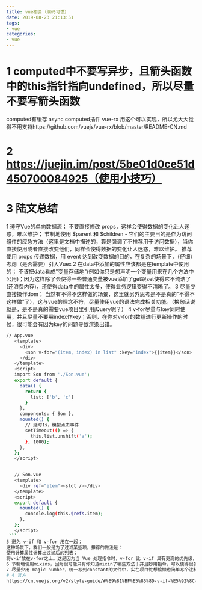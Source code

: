 ```yaml
---
title: vue相关（编码习惯）
date: 2019-08-23 21:13:51
tags: 
- vue
categories: 
- vue
---
```

# 1 computed中不要写异步，且箭头函数中的this指针指向undefined，所以尽量不要写箭头函数
computed有缓存
async computed插件 
vue-rx 用这个可以实现，所以尤大大觉得不用支持https://github.com/vuejs/vue-rx/blob/master/README-CN.md

# 2 https://juejin.im/post/5be01d0ce51d450700084925（使用小技巧）

# 3 陆文总结
1 遵守Vue的单向数据流；
   不要直接修改 props，这样会使得数据的变化让人迷惑，难以维护；
   节制地使用 $parent 和 $children - 它们的主要目的是作为访问组件的应急方法（这里是文档中描述的，算是强调了不推荐用于访问数据），当你直接使用或者直接改变他们，同样会使得数据的变化让人迷惑，难以维护。
   推荐使用 props 传递数据，用 event 达到改变数据的目的，在复杂的场景下，（仔细）考虑（是否需要）引入Vuex
2 在data中添加的属性应该都是在template中使用的；
  不该把data看成"变量存储地"(例如你只是想声明一个变量用来在几个方法中公用)；因为这样除了会使得一些普通变量被vue添加了get跟set使得它不纯洁了(还浪费内存)，还使得data中的属性太多，使得业务逻辑变得不清晰了。
3 尽量少直接操作dom；
  当然有不得不这样做的场景，这里就另外思考是不是真的“不得不这样做”了），这与vue的理念不符，尽量使用vue的语法完成相关功能。（换句话说就是，是不是真的需要vue项目里引用jQuery呢？）
4 v-for尽量与key同时使用，并且尽量不要用index作key；否则，在你对v-for的数组进行更新操作的时候，很可能会有因为key的问题导致渲染出错。
   ```bash
   // App.vue
      <template>
        <div>
          <son v-for="(item, index) in list" :key="index">{{item}}</son>
        </div>
      </template>
      <script>
      import Son from './Son.vue';
      export default {
        data() {
          return {
            list: ['b', 'c']
          }
        }, 
        components: { Son },
        mounted() {
          // 延时1s，模拟点击事件
          setTimeout(() => {
            this.list.unshift('a');
          }, 1000);
        },
      };
      </script>


      // Son.vue
      <template>
        <div ref="item"><slot /></div>
      </template>
      <script>
      export default {
        mounted() {
          console.log(this.$refs.item);
        },
      };
      </script>
    ```
5 避免 v-if 和 v-for 用在一起；
  这种场景下，我们一般是为了过滤某些项，推荐的做法是：
  使用计算属性计算出过滤后的列表；
  将v-if放在v-for之上。这是因为当 Vue 处理指令时，v-for 比 v-if 具有更高的优先级，所以哪怕我们只需要渲染列表中的几项，也会在重渲染的时候遍历整个列表，无论原本的几项是否发生改变。
6 节制地使用mixins，因为很可能只有你知道mixin了哪些方法；并且妙用指令，可以使得很多非业务类型的代码更清晰通用。
7 尽量少用 magic number，统一写到constant的文件中，实在项目忙想偷懒也简单写个注释吧
# 4 官方
https://cn.vuejs.org/v2/style-guide/#%E9%81%BF%E5%85%8D-v-if-%E5%92%8C-v-for-%E7%94%A8%E5%9C%A8%E4%B8%80%E8%B5%B7-%E5%BF%85%E8%A6%81